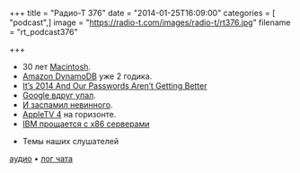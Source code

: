 +++
title = "Радио-Т 376"
date = "2014-01-25T16:09:00"
categories = [ "podcast",]
image = "https://radio-t.com/images/radio-t/rt376.jpg"
filename = "rt_podcast376"

+++

* 30 лет [Macintosh](http://blogs.computerworld.com/macintosh/23434/apples-macintosh-30-years-doomed).
* [Amazon DynamoDB](http://aws.typepad.com/aws/2014/01/amazon-dynamodb-turns-two.html) уже 2 годика.
* [It’s 2014 And Our Passwords Aren’t Getting Better](http://www.buzzfeed.com/charliewarzel/its-2014-and-our-passwords-arent-getting-better)
* [Google вдруг упал](http://googleblog.blogspot.com/2014/01/todays-outage-for-several-google.html).
* [И заспамил невинного](http://techcrunch.com/2014/01/24/gmail-glitch-is-causing-thousands-of-emails-to-be-sent-to-one-mans-hotmail-account/).
* [AppleTV 4](http://idevicedailys.com/apple/appletv-4-update-new-appletv-4-with-appstore-arrives-at-march/) на горизонте.
* [IBM прощается с x86 серверами](http://habrahabr.ru/post/210132/)
- Темы наших слушателей

[аудио](http://cdn.radio-t.com/rt_podcast376.mp3) • [лог чата](http://chat.radio-t.com/logs/radio-t-376.html)
<audio src="http://cdn.radio-t.com/rt_podcast376.mp3" preload="none"></audio>
